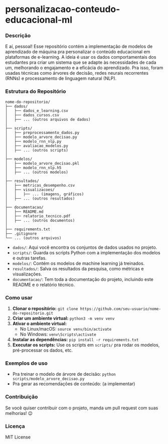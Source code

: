 #   personalizacao-conteudo-educacional-ml

###   Descrição

E aí, pessoal!  Esse repositório contém a implementação de modelos de aprendizado de máquina pra personalizar o conteúdo educacional em plataformas de e-learning.  A ideia é usar os dados comportamentais dos estudantes pra criar um sistema que se adapte às necessidades de cada um, melhorando o engajamento e a eficácia do aprendizado.  Pra isso, foram usadas técnicas como árvores de decisão, redes neurais recorrentes (RNNs) e processamento de linguagem natural (NLP).

###   Estrutura do Repositório

```
nome-do-repositorio/
├── dados/
│   ├── dados_e_learning.csv
│   ├── dados_cursos.csv
│   ├── ... (outros arquivos de dados)
│
├── scripts/
│   ├── preprocessamento_dados.py
│   ├── modelo_arvore_decisao.py
│   ├── modelo_rnn_nlp.py
│   ├── avaliacao_modelos.py
│   ├── ... (outros scripts)
│
├── modelos/
│   ├── modelo_arvore_decisao.pkl
│   ├── modelo_rnn_nlp.h5
│   ├── ... (outros modelos)
│
├── resultados/
│   ├── metricas_desempenho.csv
│   ├── visualizacoes/
│   │   ├── ... (imagens, gráficos)
│   ├── ... (outros resultados)
│
├── documentacao/
│   ├── README.md
│   ├── relatorio_tecnico.pdf
│   ├── ... (outros documentos)
│
├── requirements.txt
├── .gitignore
└── ... (outros arquivos)
```

* `dados/`:  Aqui você encontra os conjuntos de dados usados no projeto.
* `scripts/`:  Guarda os scripts Python com a implementação dos modelos e outras tarefas.
* `modelos/`:  Contém os modelos de machine learning já treinados.
* `resultados/`:  Salva os resultados da pesquisa, como métricas e visualizações.
* `documentacao/`:  Tem toda a documentação do projeto, incluindo este README e o relatório técnico.

###   Como usar

1.  **Clonar o repositório:** `git clone https://github.com/seu-usuario/nome-do-repositorio.git`
2.  **Criar um ambiente virtual:** `python3 -m venv venv`
3.  **Ativar o ambiente virtual:**
    * No Linux/macOS:  `source venv/bin/activate`
    * No Windows:  `venv\Scripts\activate`
4.  **Instalar as dependências:** `pip install -r requirements.txt`
5.  **Executar os scripts:** Use os scripts em  `scripts/`  pra rodar os modelos, pré-processar os dados, etc.

###   Exemplos de uso

* Pra treinar o modelo de árvore de decisão:  `python scripts/modelo_arvore_decisao.py`
* Pra gerar as recomendações de conteúdo:  (a implementar)

###   Contribuição

Se você quiser contribuir com o projeto, manda um pull request com suas melhorias!  😉

###   Licença

MIT License
